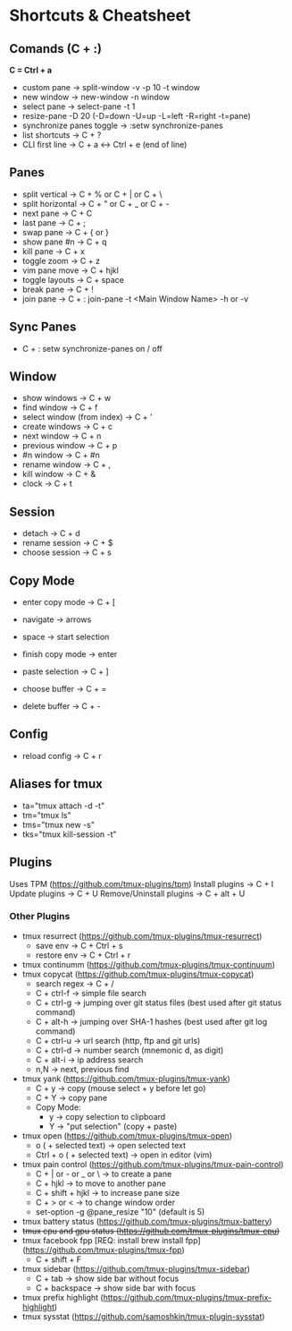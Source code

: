 # Shortcuts & Cheatsheet

## Comands (C + :)

__C = Ctrl + a__

- custom pane -> split-window -v -p 10 -t window
- new window -> new-window -n window
- select pane -> select-pane -t 1
- resize-pane -D 20 (-D=down -U=up -L=left -R=right -t=pane)
- synchronize panes toggle -> :setw synchronize-panes
- list shortcuts -> C + ?
- CLI first line -> C + a <-> Ctrl + e (end of line)

## Panes

- split vertical -> C + % or C + | or C + \
- split horizontal -> C + " or C + _ or C + -
- next pane -> C + C
- last pane -> C + ;
- swap pane -> C + { or }
- show pane #n -> C + q
- kill pane -> C + x
- toggle zoom -> C + z
- vim pane move -> C + hjkl
- toggle layouts -> C + space
- break pane -> C + !
- join pane -> C + : join-pane -t \<Main Window Name\> -h or -v

## Sync Panes
- C + : setw synchronize-panes on / off

## Window

- show windows -> C + w
- find window -> C + f
- select window (from index) -> C + \'
- create windows -> C + c
- next window -> C + n
- previous window -> C + p
- #n window -> C + #n
- rename window -> C + ,
- kill window -> C + &
- clock -> C + t

## Session

- detach -> C + d
- rename session -> C + $
- choose session -> C + s

## Copy Mode

- enter copy mode -> C + \[
- navigate -> arrows
- space -> start selection
- finish copy mode -> enter 
- paste selection -> C + \]

- choose buffer -> C + =
- delete buffer -> C + -

## Config

- reload config -> C + r

## Aliases for tmux
- ta="tmux attach -d -t"
- tm="tmux ls"
- tms="tmux new -s"
- tks="tmux kill-session -t"

## Plugins
Uses TPM (https://github.com/tmux-plugins/tpm)
  Install plugins -> C + I
  Update plugins -> C + U
  Remove/Uninstall plugins -> C + alt + U
  
### Other Plugins
- tmux resurrect (https://github.com/tmux-plugins/tmux-resurrect)
    * save env -> C + Ctrl + s
    * restore env -> C + Ctrl + r
- tmux continumm (https://github.com/tmux-plugins/tmux-continuum)
- tmux copycat (https://github.com/tmux-plugins/tmux-copycat)
    * search regex -> C + /
    * C + ctrl-f -> simple file search
    * C + ctrl-g -> jumping over git status files (best used after git status command)
    * C + alt-h -> jumping over SHA-1 hashes (best used after git log command)
    * C + ctrl-u -> url search (http, ftp and git urls)
    * C + ctrl-d -> number search (mnemonic d, as digit)
    * C + alt-i -> ip address search
    * n,N -> next, previous find
- tmux yank (https://github.com/tmux-plugins/tmux-yank)
    * C + y -> copy (mouse select + y before let go)
    * C + Y -> copy pane
    * Copy Mode:
      * y -> copy selection to clipboard
      * Y -> "put selection" (copy + paste)
- tmux open (https://github.com/tmux-plugins/tmux-open)
    * o ( + selected text) -> open selected text
    * Ctrl + o ( + selected text) -> open in editor (vim)
- tmux pain control (https://github.com/tmux-plugins/tmux-pain-control)
	* C + | or - or _ or \ -> to create a pane
	* C + hjkl -> to move to another pane
	* C + shift + hjkl -> to increase pane size
	* C + > or < -> to change window order
	* set-option -g @pane_resize "10" (default is 5)
- tmux battery status (https://github.com/tmux-plugins/tmux-battery)
- ~~tmux cpu and gpu status (https://github.com/tmux-plugins/tmux-cpu)~~
- tmux facebook fpp [REQ: install brew install fpp] (https://github.com/tmux-plugins/tmux-fpp)
	* C + shift + F
- tmux sidebar (https://github.com/tmux-plugins/tmux-sidebar)
	* C + tab -> show side bar without focus
	* C + backspace -> show side bar with focus
- tmux prefix highlight (https://github.com/tmux-plugins/tmux-prefix-highlight)
- tmux sysstat (https://github.com/samoshkin/tmux-plugin-sysstat)
